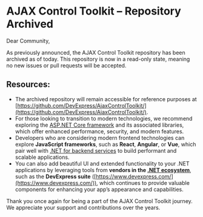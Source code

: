# AJAX Control Toolkit – Repository Archived

Dear Community,

As previously announced, the AJAX Control Toolkit repository has been archived as of today. This repository is now in a read-only state, meaning no new issues or pull requests will be accepted.

## Resources:

* The archived repository will remain accessible for reference purposes at [https://github.com/DevExpress/AjaxControlToolkit/](https://github.com/DevExpress/AjaxControlToolkit/).
* For those looking to transition to modern technologies, we recommend exploring the [ASP.NET Core framework](https://dotnet.microsoft.com/apps/aspnet) and its associated libraries, which offer enhanced performance, security, and modern features.
* Developers who are considering modern frontend technologies can explore **JavaScript frameworks**, such as **React**, **Angular**, or **Vue**, which pair well with [.NET for backend services](https://dotnet.microsoft.com/apps/aspnet/apis) to build performant and scalable applications.
* You can also add beautiful UI and extended functionality to your .NET applications by leveraging tools from **vendors in the [.NET ecosystem](https://dotnet.microsoft.com/platform/community)**, such as the **DevExpress suite** ([https://www.devexpress.com/](https://www.devexpress.com/)), which continues to provide valuable components for enhancing your app’s appearance and capabilities.

Thank you once again for being a part of the AJAX Control Toolkit journey. We appreciate your support and contributions over the years.
